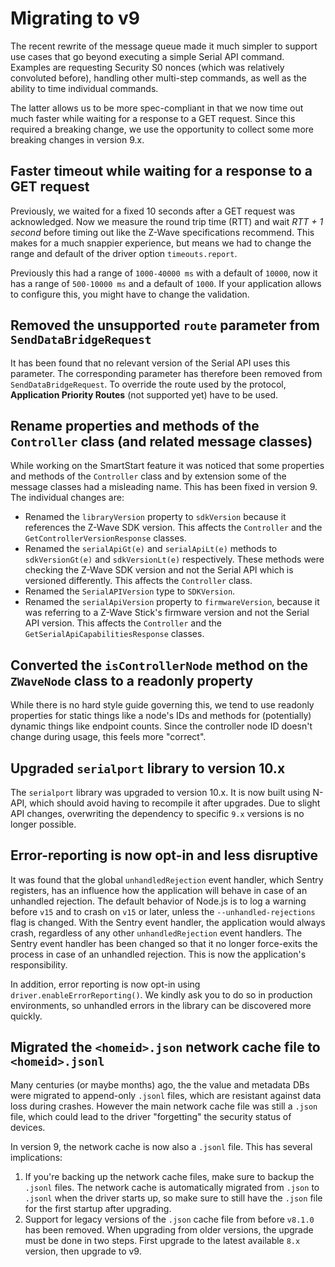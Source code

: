 # Migrating to v9

The recent rewrite of the message queue made it much simpler to support use cases that go beyond executing a simple Serial API command.
Examples are requesting Security S0 nonces (which was relatively convoluted before), handling other multi-step commands, as well as the ability to time individual commands.

The latter allows us to be more spec-compliant in that we now time out much faster while waiting for a response to a GET request. Since this required a breaking change, we use the opportunity to collect some more breaking changes in version 9.x.

## Faster timeout while waiting for a response to a GET request

Previously, we waited for a fixed 10 seconds after a GET request was acknowledged. Now we measure the round trip time (RTT) and wait _RTT + 1 second_ before timing out like the Z-Wave specifications recommend. This makes for a much snappier experience, but means we had to change the range and default of the driver option `timeouts.report`.

Previously this had a range of `1000-40000 ms` with a default of `10000`, now it has a range of `500-10000 ms` and a default of `1000`. If your application allows to configure this, you might have to change the validation.

## Removed the unsupported `route` parameter from `SendDataBridgeRequest`

It has been found that no relevant version of the Serial API uses this parameter. The corresponding parameter has therefore been removed from `SendDataBridgeRequest`. To override the route used by the protocol, **Application Priority Routes** (not supported yet) have to be used.

## Rename properties and methods of the `Controller` class (and related message classes)

While working on the SmartStart feature it was noticed that some properties and methods of the `Controller` class and by extension some of the message classes had a misleading name. This has been fixed in version 9. The individual changes are:

-   Renamed the `libraryVersion` property to `sdkVersion` because it references the Z-Wave SDK version. This affects the `Controller` and the `GetControllerVersionResponse` classes.
-   Renamed the `serialApiGt(e)` and `serialApiLt(e)` methods to `sdkVersionGt(e)` and `sdkVersionLt(e)` respectively. These methods were checking the Z-Wave SDK version and not the Serial API which is versioned differently. This affects the `Controller` class.
-   Renamed the `SerialAPIVersion` type to `SDKVersion`.
-   Renamed the `serialApiVersion` property to `firmwareVersion`, because it was referring to a Z-Wave Stick's firmware version and not the Serial API version. This affects the `Controller` and the `GetSerialApiCapabilitiesResponse` classes.

## Converted the `isControllerNode` method on the `ZWaveNode` class to a readonly property

While there is no hard style guide governing this, we tend to use readonly properties for static things like a node's IDs and methods for (potentially) dynamic things like endpoint counts. Since the controller node ID doesn't change during usage, this feels more "correct".

## Upgraded `serialport` library to version 10.x

The `serialport` library was upgraded to version 10.x. It is now built using N-API, which should avoid having to recompile it after upgrades. Due to slight API changes, overwriting the dependency to specific `9.x` versions is no longer possible.

## Error-reporting is now opt-in and less disruptive

It was found that the global `unhandledRejection` event handler, which Sentry registers, has an influence how the application will behave in case of an unhandled rejection.
The default behavior of Node.js is to log a warning before `v15` and to crash on `v15` or later, unless the `--unhandled-rejections` flag is changed. With the Sentry event handler, the application would always crash, regardless of any other `unhandledRejection` event handlers.
The Sentry event handler has been changed so that it no longer force-exits the process in case of an unhandled rejection. This is now the application's responsibility.

In addition, error reporting is now opt-in using `driver.enableErrorReporting()`. We kindly ask you to do so in production environments, so unhandled errors in the library can be discovered more quickly.

## Migrated the `<homeid>.json` network cache file to `<homeid>.jsonl`

Many centuries (or maybe months) ago, the the value and metadata DBs were migrated to append-only `.jsonl` files, which are resistant against data loss during crashes. However the main network cache file was still a `.json` file, which could lead to the driver "forgetting" the security status of devices.

In version 9, the network cache is now also a `.jsonl` file. This has several implications:

1. If you're backing up the network cache files, make sure to backup the `.jsonl` files. The network cache is automatically migrated from `.json` to `.jsonl` when the driver starts up, so make sure to still have the `.json` file for the first startup after upgrading.
2. Support for legacy versions of the `.json` cache file from before `v8.1.0` has been removed. When upgrading from older versions, the upgrade must be done in two steps. First upgrade to the latest available `8.x` version, then upgrade to v9.

